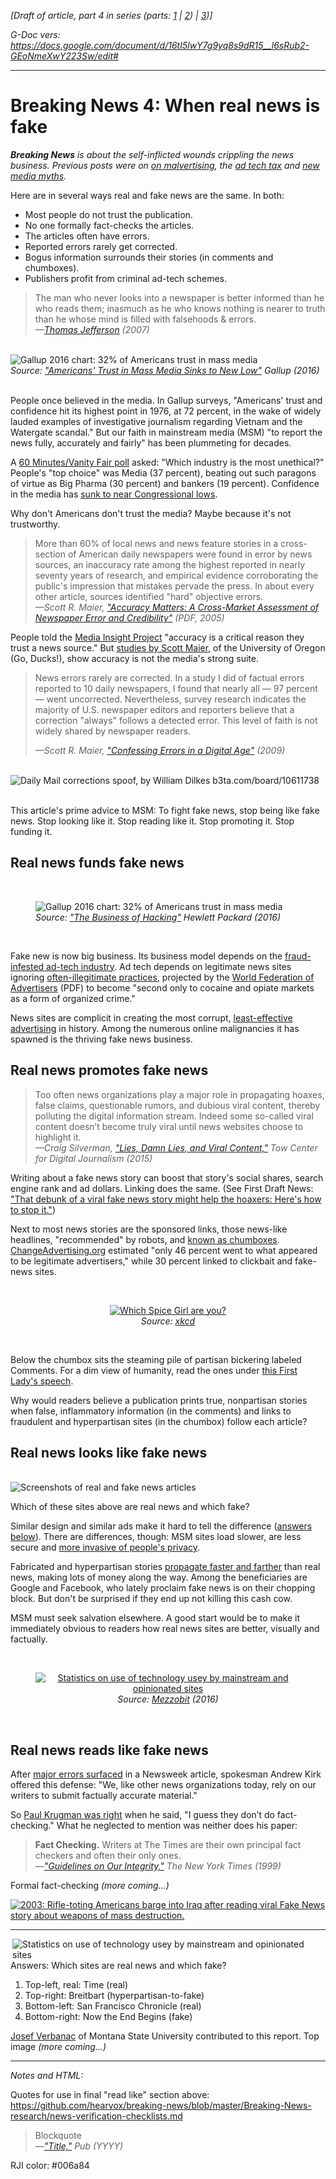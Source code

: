<em>[Draft of article, part 4 in series (parts: <a href="https://www.rjionline.org/stories/breaking-news-1-how-monetizing-became-malvertising">1</a> | <a href="https://www.rjionline.org/stories/breaking-news-2-when-good-ads-go-bad">2</a>) | <a href="https://www.rjionline.org/stories/breaking-news-3-new-media-myths">3</a>)]</em>

<em>G-Doc vers: https://docs.google.com/document/d/16tI5lwY7g9yq8s9dR15__l6sRub2-GEoNmeXwY223Sw/edit#</em>

<hr />

<h1>Breaking News 4: When real news is fake</h1>

<em><strong>Breaking News</strong> is about the self-inflicted wounds crippling the news business. Previous posts were on <a href="https://www.rjionline.org/stories/breaking-news-1-how-monetizing-became-malvertising">on malvertising</a>, the <a href=https://www.rjionline.org/stories/breaking-news-2-when-good-ads-go-bad>ad tech tax</a> and <a href="https://www.rjionline.org/stories/breaking-news-3-new-media-myths">new media myths</a>.</em>

Here are in several ways real and fake news are the same. In both:
<ul>
	<li>Most people do not trust the publication.</li>
	<li>No one formally fact-checks the articles.</li>
	<li>The articles often have errors.</li>
	<li>Reported errors rarely get corrected.</li>
	<li>Bogus information surrounds their stories (in comments and chumboxes).</li>
	<li>Publishers profit from criminal ad-tech schemes.</li>
</ul>

<blockquote>
The man who never looks into a newspaper is better informed than he who reads them; inasmuch as he who knows nothing is nearer to truth than he whose mind is filled with falsehoods &amp; errors.
<div><cite>&mdash;<a href="http://press-pubs.uchicago.edu/founders/documents/amendI_speechs29.html">Thomas Jefferson</a> (2007)</cite></div>
</blockquote>

<br />
<figure style="margin: auto; width: 600px;">
<img src="https://github.com/hearvox/breaking-news/blob/master/assets/Gallup-trust-mass-media-crop.png?raw=true" alt="Gallup 2016 chart:  32% of Americans trust in mass media" />
<figcaption><em>Source: <a href="http://www.gallup.com/poll/195542/americans-trust-mass-media-sinks-new-low.aspx">"Americans' Trust in Mass Media Sinks to New Low"</a> Gallup (2016)</em></figcaption>
</figure>
<br />

People once believed in the media. In Gallup surveys, "Americans' trust and confidence hit its highest point in 1976, at 72 percent, in the wake of widely lauded examples of investigative journalism regarding Vietnam and the Watergate scandal." But our faith in mainstream media (MSM) "to report the news fully, accurately and fairly" has been plummeting for decades. 

A <a href="http://www.cbsnews.com/news/60-minutes-vanity-fair-poll-modern-workplace/">60 Minutes/Vanity Fair poll</a> asked: "Which industry is the most unethical?" People's "top choice" was Media (37 percent), beating out such paragons of virtue as Big Pharma (30 percent) and bankers (19 percent). Confidence in the media has <a href="https://www.americanpressinstitute.org/publications/reports/survey-research/lose-trust/#chart-1">sunk to near Congressional lows</a>.

Why don't Americans don't trust the media? Maybe because it's not trustworthy.   

<blockquote>
More than 60% of local news and news feature stories in a cross-section of American daily newspapers were found in error by news sources, an inaccuracy rate among the highest reported in nearly seventy years of research, and empirical evidence corroborating the public's impression that mistakes pervade the press. In about every other article, sources identified "hard" objective errors.
<div><cite>&mdash;Scott R. Maier, <a href="https://www.researchgate.net/publication/241655705_Accuracy_Matters_A_Cross-Market_Assessment_of_Newspaper_Error_and_Credibility">"Accuracy Matters: A Cross-Market Assessment of Newspaper Error and Credibility"</a> (PDF, 2005)</cite></div>
</blockquote>

People told the <a href="https://www.americanpressinstitute.org/publications/reports/survey-research/trust-news/">Media Insight Project</a> "accuracy is a critical reason they trust a news source." But <a href="https://www.poynter.org/2012/new-study-shows-how-newspaper-inaccuracies-transcend-journalism-cultures-national-borders/176273/">studies by Scott Maier</a>, of the University of Oregon (Go, Ducks!), show accuracy is not the media's strong suite.
<blockquote>

News errors rarely are corrected. In a study I did of factual errors reported to 10 daily newspapers, I found that nearly all &mdash; 97 percent &mdash; went uncorrected. Nevertheless, survey research indicates the majority of U.S. newspaper editors and reporters believe that a correction "always" follows a detected error. This level of faith is not widely shared by newspaper readers.
<div><cite>&mdash;Scott R. Maier, <a href="http://niemanreports.org/articles/confessing-errors-in-a-digital-age/">"Confessing Errors in a Digital Age"</a> (2009)</cite></div>
</blockquote>

<br />
<figure style="margin: auto; width: 600px;">
<img src="https://github.com/hearvox/breaking-news/blob/master/assets/Daily-Mail-corrections-crop.png?raw=true" alt="Daily Mail corrections spoof, by William Dilkes b3ta.com/board/10611738" />
</figure>
<br />

This article's prime advice to MSM: To fight fake news, stop being like fake news. Stop looking like it. Stop reading like it. Stop promoting it. Stop funding it.

<h2>Real news funds fake news</h2>
<br />
<figure>
<img src="https://github.com/hearvox/breaking-news/blob/master/assets/HP-business-of-hacking-crop.png?raw=true" alt="Gallup 2016 chart:  32% of Americans trust in mass media" />
<figcaption><em>Source: <a href="http://www8.hp.com/us/en/software-solutions/hacking-report/">"The Business of Hacking"</a> Hewlett Packard (2016)</em></figcaption>
</figure>
<br />

Fake new is now big business. Its business model depends on the <a href="https://www.rjionline.org/stories/breaking-news-2-when-good-ads-go-bad">fraud-infested ad-tech industry</a>. Ad tech depends on legitimate news sites ignoring <a href="https://www.rjionline.org/stories/breaking-news-1-how-monetizing-became-malvertising">often-illegitimate practices</a>, projected by the <a href="http://www.wfanet.org/pdf/WFA_Compendium_Of_Ad_Fraud_Knowledge.pdf">World Federation of Advertisers</a> (PDF) to become "second only to cocaine and opiate markets as a form of organized crime."

News sites are complicit in creating the most corrupt, <a href="http://adcontrarian.blogspot.com/2017/01/display-ads-my-3-worth.html">least-effective advertising</a> in history. Among the numerous online malignancies it has spawned is the thriving fake news business.

<h2>Real news promotes fake news</h2>

<blockquote>
Too often news organizations play a major role in propagating hoaxes, false claims, questionable rumors, and dubious viral content, thereby polluting the digital information stream. Indeed some so-called viral content doesn’t become truly viral until news websites choose to highlight it.
<div><cite>&mdash;Craig Silverman, <a href="http://towcenter.org/research/lies-damn-lies-and-viral-content/">"Lies, Damn Lies, and Viral Content,"</a> Tow Center for Digital Journalism (2015)</cite></div>
</blockquote>

Writing about a fake news story can boost that story's social shares, search engine rank and ad dollars. Linking does the same. (See First Draft News: <a href="https://firstdraftnews.com/debunk-viral-fake-news-story-help-the-hoaxers-stop-it-facebook-megyn-kelly/">"That debunk of a viral fake news story might help the hoaxers: Here's how to stop it."</a>)

Next to most news stories are the sponsored links, those news-like headlines, "recommended" by robots, and <a href="https://theawl.com/a-complete-taxonomy-of-internet-chum-de0b7a070a2d#.2e7umo5mn">known as chumboxes</a>. <a href=" http://changeadvertising.org/the-clickbait-report/">ChangeAdvertising.org</a> estimated "only 46 percent went to what appeared to be legitimate advertisers," while 30 percent linked to clickbait and fake-news sites.

<br />
<figure align="center">
<a href="http://xkcd.com/1511/"><img src="http://imgs.xkcd.com/comics/spice_girl.png" alt="Which Spice Girl are you?" /></a>
<figcaption><div><em>Source: <a href="http://xkcd.com/1511/">xkcd</a></em></div></figcaption>
</figure>
<br />

Below the chumbox sits the steaming pile of partisan bickering labeled Comments. For a dim view of humanity, read the ones under <a href="https://www.washingtonpost.com/news/education/wp/2017/01/06/i-hope-ive-made-you-proud-first-lady-michelle-obama-chokes-up-during-speech-to-educators/">this First Lady's speech</a>. 

Why would readers believe a publication prints true, nonpartisan stories when false, inflammatory information (in the comments) and links to fraudulent and hyperpartisan sites (in the chumbox) follow each article?

<h2>Real news looks like fake news</h2>

<br />
<img src="https://github.com/hearvox/breaking-news/blob/master/assets/news-ads-700x663.jpg?raw=true" alt="Screenshots of real and fake news articles" />

Which of these sites above are real news and which fake? 

Similar design and similar ads make it hard to tell the difference  (<a href="#answers">answers below</a>). There are differences, though: MSM sites load slower, are less secure and <a href="https://www.mezzobit.com/mainstream-opinionated-news-sites-technology-use/">more invasive of people's privacy</a>.

Fabricated and hyperpartisan stories <a href="https://www.buzzfeed.com/craigsilverman/partisan-fb-pages-analysis">propagate faster and farther</a> than real news, making lots of money along the way. Among the beneficiaries are Google and Facebook, who lately proclaim fake news is on their chopping block. But don't be surprised if they end up not killing this cash cow.

MSM must seek salvation elsewhere. A good start would be to make it immediately obvious to readers how real news sites are better, visually and factually.

<br />
<figure align="center">
<a href="https://www.mezzobit.com/mainstream-opinionated-news-sites-technology-use/"><img src="https://github.com/hearvox/breaking-news/blob/master/assets/mezzobit-MSM-ON-ad-tech-excerpt-750.png" alt="Statistics on use of technology usey by mainstream and opinionated sites" /></a>
<figcaption><div><em>Source: <a href="https://www.mezzobit.com/mainstream-opinionated-news-sites-technology-use/">Mezzobit</a> (2016)</em></div></figcaption>
</figure>
<br />

<h2>Real news reads like fake news</h2>

After <a href="https://www.poynter.org/2012/the-story-of-when-newsweek-ditched-its-fact-checkers-then-made-a-major-error/185899/">major errors surfaced</a> in a Newsweek article, spokesman Andrew Kirk offered this defense: "We, like other news organizations today, rely on our writers to submit factually accurate material." 

So <a href="http://krugman.blogs.nytimes.com/2012/08/19/unethical-commentary-newsweek-edition/">Paul Krugman was right</a> when he said, "I guess they don’t do fact-checking." What he neglected to mention was neither does his paper:

<blockquote>
<strong>Fact Checking.</strong> Writers at The Times are their own principal fact checkers and often their only ones.
<div><cite>&mdash;<a href="https://publiceditor.blogs.nytimes.com/2007/05/04/the-guidelines-on-our-integrity-from-1999-are-worth-a-look/?_r=0">"Guidelines on Our Integrity,"</a> The New York Times (1999)</cite></div>
</blockquote>

Formal fact-checking <em>(more coming...)</em>

<a href="http://web.archive.org/web/20161206080304/https:/twitter.com/mazmhussain/status/805895624696721413"><img src="https://github.com/hearvox/breaking-news/blob/master/assets/Iraq-wmd-fake-news-tweet-Murtaza-Hussain.png" alt="2003: Rifle-toting Americans barge into Iraq after reading viral Fake News story about weapons of mass destruction." /></a>

<hr id="answers" />
<img src="https://github.com/hearvox/breaking-news/blob/master/assets/news-ads-labels-350x332.jpg" alt="Statistics on use of technology usey by mainstream and opinionated sites" align="right" />
Answers: Which sites are real news and which fake?
<ol>
<li>Top-left, real: Time (real)</li>
<li>Top-right: Breitbart (hyperpartisan-to-fake)</li>
<li>Bottom-left: San Francisco Chronicle (real)</li>
<li>Bottom-right: Now the End Begins (fake)</li>
</ol>

<a href="http://www.montana.edu/english/faculty/verbanac-josef.html">Josef Verbanac</a> of Montana State University contributed to this report. Top image <em>(more coming...)</em>

<hr />

*Notes and HTML:*

Quotes for use in final "read like" section above:  
https://github.com/hearvox/breaking-news/blob/master/Breaking-News-research/news-verification-checklists.md

<blockquote>
Blockquote
<div><cite>&mdash;<a href="">"Title,"</a> Pub (YYYY)</cite></div>
</blockquote>

RJI color: #006a84
